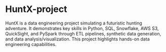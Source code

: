 # HuntX-project
HuntX is a data engineering project simulating a futuristic hunting adventure. It demonstrates key skills in Python, SQL, Snowflake, AWS S3, QuickSight, and PySpark through ETL pipelines, synthetic data generation, and data analysis/visualization. This project highlights hands-on data engineering capabilities.
